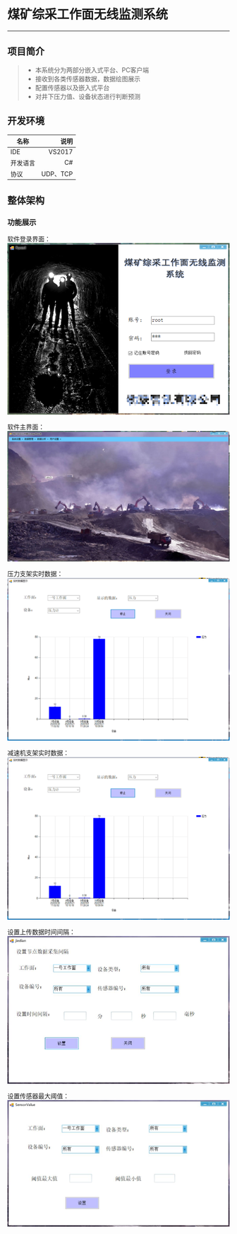 # 煤矿综采工作面无线监测系统

------

## 项目简介

> * 本系统分为两部分嵌入式平台、PC客户端
> * 接收到各类传感器数据，数据绘图展示
> * 配置传感器以及嵌入式平台
> * 对井下压力值、设备状态进行判断预测

## 开发环境 

| 名称        | 说明   |  
| --------   | -----:  | 
| IDE    | VS2017 |   
| 开发语言        |   C#  |   
| 协议        |    UDP、TCP   |  


## 整体架构



### 功能展示

软件登录界面：
    ![Image text](https://github.com/sdzjc070/Project_0002/blob/master/image/%E7%99%BB%E5%BD%95%E9%A1%B5%E9%9D%A2.png?raw=true)

软件主界面：
    ![Image text](https://github.com/sdzjc070/Project_0002/blob/master/image/%E4%B8%BB%E9%A1%B5%E9%9D%A2.png?raw=true)

压力支架实时数据：
![Image text](https://github.com/sdzjc070/Project_0002/blob/master/image/%E5%AE%9E%E6%97%B6%E6%95%B0%E6%8D%AE%E6%98%BE%E7%A4%BA.png?raw=true)

减速机支架实时数据：
![Image text](https://github.com/sdzjc070/Project_0002/blob/master/image/%E5%AE%9E%E6%97%B6%E6%95%B0%E6%8D%AE%E6%98%BE%E7%A4%BA.png?raw=true)

设置上传数据时间间隔：
![Image text](https://github.com/sdzjc070/Project_0002/blob/master/image/%E8%AE%BE%E7%BD%AE%E8%8A%82%E7%82%B9%E6%95%B0%E6%8D%AE%E9%97%B4%E9%9A%94.jpg?raw=true)

设置传感器最大阈值：
![Image text](https://github.com/sdzjc070/Project_0002/blob/master/image/%E8%AE%BE%E7%BD%AE%E9%98%88%E5%80%BC.jpg?raw=true)


